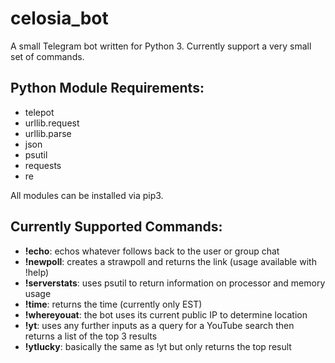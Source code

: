 # celosia_bot
A small Telegram bot written for Python 3.  Currently support a very small set of commands.

## Python Module Requirements:
* telepot
* urllib.request
* urllib.parse
* json
* psutil
* requests
* re

All modules can be installed via pip3.

## Currently Supported Commands:
* **!echo**: echos whatever follows back to the user or group chat
* **!newpoll**: creates a strawpoll and returns the link (usage available with !help)
* **!serverstats**: uses psutil to return information on processor and memory usage
* **!time**: returns the time (currently only EST)
* **!whereyouat**: the bot uses its current public IP to determine location
* **!yt**: uses any further inputs as a query for a YouTube search then returns a list of the top 3 results
* **!ytlucky**: basically the same as !yt but only returns the top result
